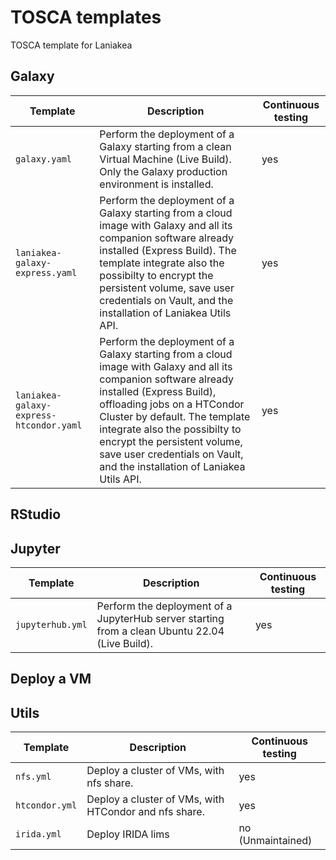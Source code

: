 # TOSCA templates

TOSCA template for Laniakea

## Galaxy

| Template | Description | Continuous testing |
| -------- | ----------- | ------------------ |
| `galaxy.yaml` | Perform the deployment of a Galaxy starting from a clean Virtual Machine (Live Build). Only the Galaxy production environment is installed. | yes |
| `laniakea-galaxy-express.yaml` | Perform the deployment of a Galaxy starting from a cloud image with Galaxy and all its companion software already installed (Express Build). The template integrate also the possibilty to encrypt the persistent volume, save user credentials on Vault, and the installation of Laniakea Utils API. | yes |
| `laniakea-galaxy-express-htcondor.yaml` | Perform the deployment of a Galaxy starting from a cloud image with Galaxy and all its companion software already installed (Express Build), offloading jobs on a HTCondor Cluster by default. The template integrate also the possibilty to encrypt the persistent volume, save user credentials on Vault, and the installation of Laniakea Utils API. | yes |


## RStudio

## Jupyter

| Template | Description | Continuous testing |
| -------- | ----------- | ------------------ |
| `jupyterhub.yml` | Perform the deployment of a JupyterHub server starting from a clean Ubuntu 22.04 (Live Build). | yes |

## Deploy a VM

## Utils

| Template | Description | Continuous testing |
| -------- | ----------- | ------------------ |
| `nfs.yml` | Deploy a cluster of VMs, with nfs share. | yes |
| `htcondor.yml` | Deploy a cluster of VMs, with HTCondor and nfs share. | yes |
| `irida.yml` | Deploy IRIDA lims | no (Unmaintained) |
